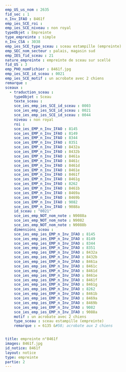 ```yaml
---
emp_US_us_nom : 2635
fid_sec : 1
n_Inv_IFAO : 8461f
emp_ies_SCE_roi : 
emp_ies_SCE_niveau : non royal
typeObjet : Empreinte
type_empreinte : simple
n_Inv_CSA : 3038
emp_ies_SCE_type_sceau : sceau estampille (empreinte)
emp_SEC_nom_secteur : palais, magasin sud
emp_IES_fid_sceau : 21
nature_empreinte : empreinte de sceau sur scellé
fid_US : 3
emp_PHO_nomFichier : 8461f.jpg
emp_ies_SCE_id_sceau : 0021
emp_ies_SCE_motif : un acrobate avec 2 chiens
remarque : 
sceaux :
  - traduction_sceau : 
    typeObjet : Sceau
    texte_sceau : 
    sce_ies_emp_ies_SCE_id_sceau : 0003
    sce_ies_emp_ies_SCE_id_sceau : 0021
    sce_ies_emp_ies_SCE_id_sceau : 0044
    niveau : non royal
    roi : 
    sce_ies_EMP_n_Inv_IFAO : 8145
    sce_ies_EMP_n_Inv_IFAO : 8149
    sce_ies_EMP_n_Inv_IFAO : 8344
    sce_ies_EMP_n_Inv_IFAO : 8351
    sce_ies_EMP_n_Inv_IFAO : 8432a
    sce_ies_EMP_n_Inv_IFAO : 8432b
    sce_ies_EMP_n_Inv_IFAO : 8461a
    sce_ies_EMP_n_Inv_IFAO : 8461c
    sce_ies_EMP_n_Inv_IFAO : 8461d
    sce_ies_EMP_n_Inv_IFAO : 8461e
    sce_ies_EMP_n_Inv_IFAO : 8461f
    sce_ies_EMP_n_Inv_IFAO : 8461g
    sce_ies_EMP_n_Inv_IFAO : 8262
    sce_ies_EMP_n_Inv_IFAO : 8461b
    sce_ies_EMP_n_Inv_IFAO : 8469a
    sce_ies_EMP_n_Inv_IFAO : 8469b
    sce_ies_EMP_n_Inv_IFAO : 9082
    sce_ies_EMP_n_Inv_IFAO : 9088a
    id_sceau : "0021"
    sce_ies_emp_NOT_nom_note : N9088a
    sce_ies_emp_NOT_nom_note : N9082
    sce_ies_emp_NOT_nom_note : N9088b
    dimensions_sceau : 
    sce_ies_emp_ies_EMP_n_Inv_IFAO : 8145
    sce_ies_emp_ies_EMP_n_Inv_IFAO : 8149
    sce_ies_emp_ies_EMP_n_Inv_IFAO : 8344
    sce_ies_emp_ies_EMP_n_Inv_IFAO : 8351
    sce_ies_emp_ies_EMP_n_Inv_IFAO : 8432a
    sce_ies_emp_ies_EMP_n_Inv_IFAO : 8432b
    sce_ies_emp_ies_EMP_n_Inv_IFAO : 8461a
    sce_ies_emp_ies_EMP_n_Inv_IFAO : 8461c
    sce_ies_emp_ies_EMP_n_Inv_IFAO : 8461d
    sce_ies_emp_ies_EMP_n_Inv_IFAO : 8461e
    sce_ies_emp_ies_EMP_n_Inv_IFAO : 8461f
    sce_ies_emp_ies_EMP_n_Inv_IFAO : 8461g
    sce_ies_emp_ies_EMP_n_Inv_IFAO : 8262
    sce_ies_emp_ies_EMP_n_Inv_IFAO : 8461b
    sce_ies_emp_ies_EMP_n_Inv_IFAO : 8469a
    sce_ies_emp_ies_EMP_n_Inv_IFAO : 8469b
    sce_ies_emp_ies_EMP_n_Inv_IFAO : 9082
    sce_ies_emp_ies_EMP_n_Inv_IFAO : 9088a
    motif : un acrobate avec 2 chiens
    type_sceau : sceau estampille (empreinte)
    remarque : = 6135 &#58; acrobate aux 2 chiens


title: empreinte n°8461f
images: 8461f.jpg
id_notice: 8461f
layout: notice
type: empreinte
partie: 2
---
```

